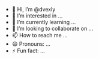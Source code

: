 - 👋 Hi, I’m @dvexly
- 👀 I’m interested in ...
- 🌱 I’m currently learning ...
- 💞️ I’m looking to collaborate on ...
- 📫 How to reach me ...
- 😄 Pronouns: ...
- ⚡ Fun fact: ...

<!---
dvexly/dvexly is a ✨ special ✨ repository because its `README.md` (this file) appears on your GitHub profile.
You can click the Preview link to take a look at your changes.
--->
